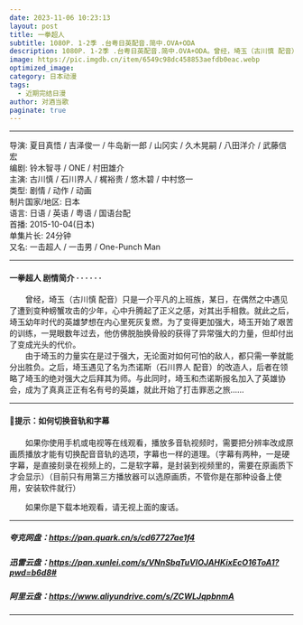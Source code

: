 ```yaml
---
date: 2023-11-06 10:23:13
layout: post
title: 一拳超人
subtitle: 1080P. 1-2季 .台粤日英配音.简中.OVA+ODA
description: 1080P. 1-2季 .台粤日英配音.简中.OVA+ODA。曾经，埼玉（古川慎 配音）只是一介平凡的上班族，某日，在偶然之中遇见了遭到变种螃蟹攻击的少年，心中升腾起了正义之感，对其出手相救。就此之后，埼玉幼年时代的英雄梦想在内心里死灰复燃，为了变得更加强大，埼玉开始了艰苦的训练...
image: https://pic.imgdb.cn/item/6549c98dc458853aefdb0eac.webp
optimized_image: 
category: 日本动漫
tags:
  - 近期完结日漫
author: 对酒当歌
paginate: true
---
```


---

导演: 夏目真悟 / 吉泽俊一 / 牛岛新一郎 / 山冈实 / 久木晃嗣 / 八田洋介 / 武藤信宏  
编剧: 铃木智寻 / ONE / 村田雄介  
主演: 古川慎 / 石川界人 / 梶裕贵 / 悠木碧 / 中村悠一  
类型: 剧情 / 动作 / 动画  
制片国家/地区: 日本  
语言: 日语 / 英语 /  粤语  /  国语台配  
首播: 2015-10-04(日本)  
单集片长: 24分钟  
又名: 一击超人 / 一击男 / One-Punch Man  

---

#### 一拳超人 剧情简介 · · · · · ·

　　曾经，埼玉（古川慎 配音）只是一介平凡的上班族，某日，在偶然之中遇见了遭到变种螃蟹攻击的少年，心中升腾起了正义之感，对其出手相救。就此之后，埼玉幼年时代的英雄梦想在内心里死灰复燃，为了变得更加强大，埼玉开始了艰苦的训练，一晃眼数年过去，他仿佛脱胎换骨般的获得了异常强大的力量，但却付出了变成光头的代价。  
　　由于埼玉的力量实在是过于强大，无论面对如何可怕的敌人，都只需一拳就能分出胜负。之后，埼玉遇见了名为杰诺斯（石川界人 配音）的改造人，后者在领略了埼玉的绝对强大之后拜其为师。与此同时，埼玉和杰诺斯报名加入了英雄协会，成为了真真正正有名有号的英雄，就此开始了打击罪恶之旅……

---

#### 🔔提示：如何切换音轨和字幕

　　如果你使用手机或电视等在线观看，播放多音轨视频时，需要把分辨率改成原画质播放才能有切换配音音轨的选项，字幕也一样的道理。（字幕有两种，一是硬字幕，是直接刻录在视频上的，二是软字幕，是封装到视频里的，需要在原画质下才会显示）（目前只有用第三方播放器可以选原画质，不管你是在那种设备上使用，安装软件就行）

　　如果你是下载本地观看，请无视上面的废话。

---

##### 夸克网盘：<https://pan.quark.cn/s/cd67727ae1f4>

##### 迅雷云盘：<https://pan.xunlei.com/s/VNnSbqTuVIOJAHKixEcO16ToA1?pwd=b6d8#>

##### 阿里云盘：<https://www.aliyundrive.com/s/ZCWLJqpbnmA>

---
